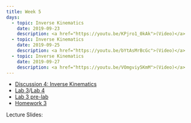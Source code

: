 ```yaml
---
title: Week 5
days:
  - topic: Inverse Kinematics
    date: 2019-09-23
    description: <a href="https://youtu.be/KPjro1_0kAk">(Video)</a>
  - topic: Inverse Kinematics
    date: 2019-09-25
    description: <a href="https://youtu.be/bYtAsMrBcGc">(Video)</a>
  - topic: Inverse Kinematics
    date: 2019-09-27
    description: <a href="https://youtu.be/VOmgviy5KmM">(Video)</a>
---
```


- [Discussion 4: Inverse Kinematics](../assets/discussions/D4___Inverse_Kinematics.pdf)
- [Lab 3](../assets/labs/lab3/lab3.zip)/[Lab 4](../assets/labs/lab4/lab4.zip)
- [Lab 3 pre-lab](../assets/labs/lab3/lab3prelab.zip)
- [Homework 3](../assets/hw/HW3-fall2019.pdf)

Lecture Slides:

